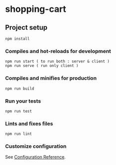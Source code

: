# shopping-cart

## Project setup
```
npm install
```

### Compiles and hot-reloads for development
```
npm run start ( to run both : server & client )
npm run serve ( run only client ) 
```

### Compiles and minifies for production
```
npm run build
```

### Run your tests
```
npm run test
```

### Lints and fixes files
```
npm run lint
```

### Customize configuration
See [Configuration Reference](https://cli.vuejs.org/config/).
